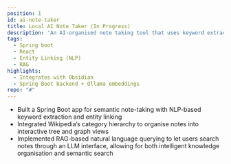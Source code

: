 ```yaml
---
position: 1
id: ai-note-taker
title: Local AI Note Taker (In Progress)
description: 'An AI-organised note taking tool that uses keyword extraction + entity linking to organise notes based on the Wikipedia knowledge base hierarchy'
tags:
  - Spring boot
  - React
  - Entity Linking (NLP)
  - RAG
highlights:
  - Integrates with Obsidian
  - Spring Boot backend + Ollama embeddings
repo: "#"
---
```

- Built a Spring Boot app for semantic note-taking with NLP-based keyword extraction and entity linking
- Integrated Wikipedia’s category hierarchy to organise notes into interactive tree and graph views
- Implemented RAG-based natural language querying to let users search notes through an LLM interface,
allowing for both intelligent knowledge organisation and semantic search
